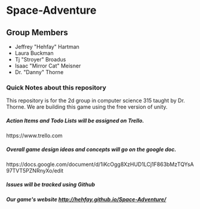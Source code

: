 Space-Adventure
===============

<h2> Group Members</h2>
<ul>
<li>Jeffrey "Hehfay" Hartman</li> 
<li>Laura Buckman </li>
<li>Tj "Stroyer" Broadus</li>
<li>Isaac "Mirror Cat" Meisner</li>
<li>Dr. "Danny" Thorne
</ul>
<h3> Quick Notes about this repository </h3>
<p>
	This repository is for the 2d group in computer science 
	315 taught by Dr. Thorne.  We are building this game using 
	the free version of unity. <br>
</p> 

<h5>Action Items and Todo Lists will be assigned on Trello.</h5>
<a> https://www.trello.com </a> <br>
<h5>Overall game design ideas and concepts will go on the google doc. </h5>
<a> https://docs.google.com/document/d/1iKcOgg8XzHUD1LCj1F863bMzTQYsA97TVT5PZNRnyXo/edit </a> <br>
<h5> Issues will be tracked using Github </h5>

<h5> Our game's website </5>
<a href="http://hehfay.github.io/Space-Adventure/">http://hehfay.github.io/Space-Adventure/</a>
